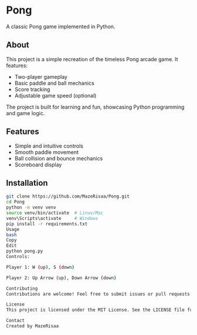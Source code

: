 # Pong

A classic Pong game implemented in Python.

## About

This project is a simple recreation of the timeless Pong arcade game. It features:

- Two-player gameplay
- Basic paddle and ball mechanics
- Score tracking
- Adjustable game speed (optional)

The project is built for learning and fun, showcasing Python programming and game logic.

## Features

- Simple and intuitive controls
- Smooth paddle movement
- Ball collision and bounce mechanics
- Scoreboard display

## Installation

```bash
git clone https://github.com/MazeRisaa/Pong.git
cd Pong
python -m venv venv
source venv/bin/activate  # Linux/Mac
venv\Scripts\activate     # Windows
pip install -r requirements.txt
Usage
bash
Copy
Edit
python pong.py
Controls:

Player 1: W (up), S (down)

Player 2: Up Arrow (up), Down Arrow (down)

Contributing
Contributions are welcome! Feel free to submit issues or pull requests.

License
This project is licensed under the MIT License. See the LICENSE file for details.

Contact
Created by MazeRisaa